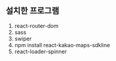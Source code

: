 ## 설치한 프로그램 

1) react-router-dom
2) sass
3) swiper
4) npm install react-kakao-maps-sdkline
5) react-loader-spinner
